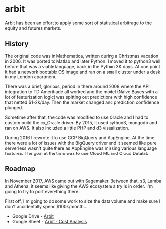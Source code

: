 # arbit

Arbit has been an effort to apply some sort of statistical arbitrage to the equity and futures markets.  

## History
The original code was in Mathematica, written during a Christmas vacation in 2006.  It was ported to Matlab and later Python.  I moved it to python3 well before that was a viable language, back in the Python 3K days.  At one point it had a network bootable OS image and ran on a small cluster under a desk in my London apartment.  

There was a brief, glorious, period in there around 2008 where the API integration to TD Ameritrade all worked and the model (Naive Bayes with a lot of featurization logic) was spitting out predictions with high confidence that netted $1-2k/day.  Then the market changed and prediction confidence plunged.

Sometime after that, the code was modified to use Oracle and I had to custom build the cx_Oracle driver.  By 2015, it used python3, mongodb and ran on AWS.  It also included a little PHP and d3 visualization.

During 2016 I rewrote it to use GCP BigQuery and AppEngine.  At the time there were a lot of issues with the BigQuery driver and it seemed like pure serverless wasn't quite there as AppEngine was missing various language features.  The goal at the time was to use Cloud ML and Cloud Datalab.

## Roadmap
In November 2017, AWS came out with Sagemaker.  Between that, s3, Lamba and Athena, it seems like giving the AWS ecosystem a try is in order.  I'm going to try to port everything there.

First off, I'm going to do some work to size the data volume and make sure I don't accidentally spend $100k/month...

* Google Drive - [Arbit](https://drive.google.com/open?id=1GocLSCYCmF52XVj9gMokjTZNxCbrsHfv)
* Google Sheet - [Arbit - Cost Analysis](https://docs.google.com/spreadsheets/d/1Tqnlqs20LnuvpxmK2S-3PH58dGlq5k-4G2KZ-V5jbcs/edit?usp=sharing)
